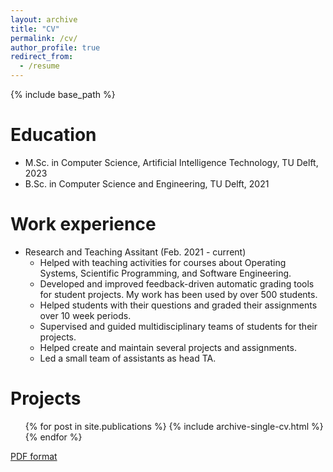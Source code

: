 ```yaml
---
layout: archive
title: "CV"
permalink: /cv/
author_profile: true
redirect_from:
  - /resume
---
```


{% include base_path %}

Education
======
* M.Sc. in Computer Science, Artificial Intelligence Technology, TU Delft, 2023
* B.Sc. in Computer Science and Engineering, TU Delft, 2021


Work experience
======
* Research and Teaching Assitant (Feb. 2021 - current)
  * Helped with teaching activities for courses about Operating Systems, Scientific Programming, and Software Engineering.
  * Developed and improved feedback-driven automatic grading tools for student projects. My work has been used by over 500 students.
  * Helped students with their questions and graded their assignments over 10 week periods.
  * Supervised and guided multidisciplinary teams of students for their projects.
  * Helped create and maintain several projects and assignments.
  * Led a small team of assistants as head TA.

Projects
======
  <ul>{% for post in site.publications %}
    {% include archive-single-cv.html %}
  {% endfor %}</ul>
  
[PDF format](gcalin.github.io/../../files/resume_cg.pdf) 
<!-- Talks
======
  <ul>{% for post in site.talks %}
    {% include archive-single-talk-cv.html %}
  {% endfor %}</ul>
  
Teaching
======
  <ul>{% for post in site.teaching %}
    {% include archive-single-cv.html %}
  {% endfor %}</ul>
  
Service and leadership
======
* Currently signed in to 43 different slack teams -->
